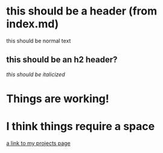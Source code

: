 # this should be a header (from index.md)
this should be normal text

## this should be an h2 header?
*this should be italicized*

# Things are working!
# I think things require a space

[a link to my projects page](pages/projects-page.md)
